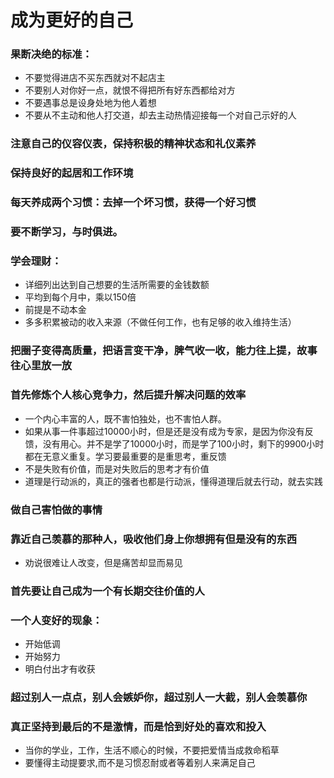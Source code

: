 # 成为更好的自己
### 果断决绝的标准：
- 不要觉得进店不买东西就对不起店主
- 不要别人对你好一点，就恨不得把所有好东西都给对方
- 不要遇事总是设身处地为他人着想
- 不要从不主动和他人打交道，却去主动热情迎接每一个对自己示好的人
### 注意自己的仪容仪表，保持积极的精神状态和礼仪素养
### 保持良好的起居和工作环境
### 每天养成两个习惯：去掉一个坏习惯，获得一个好习惯
### 要不断学习，与时俱进。
### 学会理财：
- 详细列出达到自己想要的生活所需要的金钱数额
- 平均到每个月中，乘以150倍
- 前提是不动本金
- 多多积累被动的收入来源（不做任何工作，也有足够的收入维持生活）
### 把圈子变得高质量，把语言变干净，脾气收一收，能力往上提，故事往心里放一放
### 首先修炼个人核心竞争力，然后提升解决问题的效率
- 一个内心丰富的人，既不害怕独处，也不害怕人群。
- 如果从事一件事超过10000小时，但是还是没有成为专家，是因为你没有反馈，没有用心。并不是学了10000小时，而是学了100小时，剩下的9900小时都在无意义重复。学习要最重要的是重思考，重反馈
- 不是失败有价值，而是对失败后的思考才有价值
- 道理是行动派的，真正的强者也都是行动派，懂得道理后就去行动，就去实践
### 做自己害怕做的事情
### 靠近自己羡慕的那种人，吸收他们身上你想拥有但是没有的东西
- 劝说很难让人改变，但是痛苦却显而易见
### 首先要让自己成为一个有长期交往价值的人
### 一个人变好的现象：
- 开始低调
- 开始努力
- 明白付出才有收获
### 超过别人一点点，别人会嫉妒你，超过别人一大截，别人会羡慕你
### 真正坚持到最后的不是激情，而是恰到好处的喜欢和投入
- 当你的学业，工作，生活不顺心的时候，不要把爱情当成救命稻草
- 要懂得主动提要求,而不是习惯忍耐或者等着别人来满足自己
